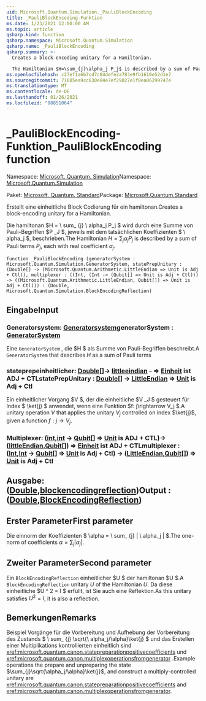 ```yaml
---
uid: Microsoft.Quantum.Simulation._PauliBlockEncoding
title: _PauliBlockEncoding-Funktion
ms.date: 1/23/2021 12:00:00 AM
ms.topic: article
qsharp.kind: function
qsharp.namespace: Microsoft.Quantum.Simulation
qsharp.name: _PauliBlockEncoding
qsharp.summary: >-
  Creates a block-encoding unitary for a Hamiltonian.

  The Hamiltonian $H=\sum_{j}\alpha_j P_j$ is described by a sum of Pauli terms $P_j$, each with real coefficient $\alpha_j$.
ms.openlocfilehash: c27ef1a6b7cd7c84defe2a783e9fb1610e52d1e7
ms.sourcegitcommit: 71605ea9cc630e84e7ef29027e1f0ea06299747e
ms.translationtype: MT
ms.contentlocale: de-DE
ms.lasthandoff: 01/26/2021
ms.locfileid: "98851064"
---
```

# <a name="_pauliblockencoding-function"></a><span data-ttu-id="8e586-102">_PauliBlockEncoding-Funktion</span><span class="sxs-lookup"><span data-stu-id="8e586-102">_PauliBlockEncoding function</span></span>

<span data-ttu-id="8e586-103">Namespace: [Microsoft. Quantum. Simulation](xref:Microsoft.Quantum.Simulation)</span><span class="sxs-lookup"><span data-stu-id="8e586-103">Namespace: [Microsoft.Quantum.Simulation](xref:Microsoft.Quantum.Simulation)</span></span>

<span data-ttu-id="8e586-104">Paket: [Microsoft. Quantum. Standard](https://nuget.org/packages/Microsoft.Quantum.Standard)</span><span class="sxs-lookup"><span data-stu-id="8e586-104">Package: [Microsoft.Quantum.Standard](https://nuget.org/packages/Microsoft.Quantum.Standard)</span></span>


<span data-ttu-id="8e586-105">Erstellt eine einheitliche Block Codierung für ein hamiltonan.</span><span class="sxs-lookup"><span data-stu-id="8e586-105">Creates a block-encoding unitary for a Hamiltonian.</span></span>

<span data-ttu-id="8e586-106">Die hamiltonan $H = \ sum_ {j} \ alpha_j P_j $ wird durch eine Summe von Pauli-Begriffen $P _J $, jeweils mit dem tatsächlichen Koeffizienten $ \ alpha_j $, beschrieben.</span><span class="sxs-lookup"><span data-stu-id="8e586-106">The Hamiltonian $H=\sum_{j}\alpha_j P_j$ is described by a sum of Pauli terms $P_j$, each with real coefficient $\alpha_j$.</span></span>

```qsharp
function _PauliBlockEncoding (generatorSystem : Microsoft.Quantum.Simulation.GeneratorSystem, statePrepUnitary : (Double[] -> (Microsoft.Quantum.Arithmetic.LittleEndian => Unit is Adj + Ctl)), multiplexer : ((Int, (Int -> (Qubit[] => Unit is Adj + Ctl))) -> ((Microsoft.Quantum.Arithmetic.LittleEndian, Qubit[]) => Unit is Adj + Ctl))) : (Double, Microsoft.Quantum.Simulation.BlockEncodingReflection)
```


## <a name="input"></a><span data-ttu-id="8e586-107">Eingabe</span><span class="sxs-lookup"><span data-stu-id="8e586-107">Input</span></span>

### <a name="generatorsystem--generatorsystem"></a><span data-ttu-id="8e586-108">Generatorsystem: [Generatorsystem](xref:Microsoft.Quantum.Simulation.GeneratorSystem)</span><span class="sxs-lookup"><span data-stu-id="8e586-108">generatorSystem : [GeneratorSystem](xref:Microsoft.Quantum.Simulation.GeneratorSystem)</span></span>

<span data-ttu-id="8e586-109">Eine `GeneratorSystem` , die $H $ als Summe von Pauli-Begriffen beschreibt.</span><span class="sxs-lookup"><span data-stu-id="8e586-109">A `GeneratorSystem` that describes $H$ as a sum of Pauli terms</span></span>


### <a name="stateprepunitary--double---littleendian--unit--is-adj--ctl"></a><span data-ttu-id="8e586-110">stateprepeinheitlicher: [Double](xref:microsoft.quantum.lang-ref.double)[]-> [littleeindian](xref:Microsoft.Quantum.Arithmetic.LittleEndian) - => [Einheit](xref:microsoft.quantum.lang-ref.unit)  ist ADJ + CTL</span><span class="sxs-lookup"><span data-stu-id="8e586-110">statePrepUnitary : [Double](xref:microsoft.quantum.lang-ref.double)[] -> [LittleEndian](xref:Microsoft.Quantum.Arithmetic.LittleEndian) => [Unit](xref:microsoft.quantum.lang-ref.unit)  is Adj + Ctl</span></span>

<span data-ttu-id="8e586-111">Ein einheitlicher Vorgang $V $, der die einheitliche $V _J $ gesteuert für Index $ \ket{j} $ anwendet, wenn eine Funktion $f: j\rightarrow V_j $.</span><span class="sxs-lookup"><span data-stu-id="8e586-111">A unitary operation $V$ that applies the unitary $V_j$ controlled on index $\ket{j}$, given a function $f: j\rightarrow V_j$.</span></span>


### <a name="multiplexer--intint---qubit--unit--is-adj--ctl---littleendianqubit--unit--is-adj--ctl"></a><span data-ttu-id="8e586-112">Multiplexer: ([int](xref:microsoft.quantum.lang-ref.int),[int](xref:microsoft.quantum.lang-ref.int) -> [Qubit](xref:microsoft.quantum.lang-ref.qubit)[] => [Unit](xref:microsoft.quantum.lang-ref.unit)  is ADJ + CTL)-> ([littleEndian](xref:Microsoft.Quantum.Arithmetic.LittleEndian),[Qubit](xref:microsoft.quantum.lang-ref.qubit)[]) => [Einheit](xref:microsoft.quantum.lang-ref.unit)  ist ADJ + CTL</span><span class="sxs-lookup"><span data-stu-id="8e586-112">multiplexer : ([Int](xref:microsoft.quantum.lang-ref.int),[Int](xref:microsoft.quantum.lang-ref.int) -> [Qubit](xref:microsoft.quantum.lang-ref.qubit)[] => [Unit](xref:microsoft.quantum.lang-ref.unit)  is Adj + Ctl) -> ([LittleEndian](xref:Microsoft.Quantum.Arithmetic.LittleEndian),[Qubit](xref:microsoft.quantum.lang-ref.qubit)[]) => [Unit](xref:microsoft.quantum.lang-ref.unit)  is Adj + Ctl</span></span>





## <a name="output--doubleblockencodingreflection"></a><span data-ttu-id="8e586-113">Ausgabe: ([Double](xref:microsoft.quantum.lang-ref.double),[blockencodingreflection](xref:Microsoft.Quantum.Simulation.BlockEncodingReflection))</span><span class="sxs-lookup"><span data-stu-id="8e586-113">Output : ([Double](xref:microsoft.quantum.lang-ref.double),[BlockEncodingReflection](xref:Microsoft.Quantum.Simulation.BlockEncodingReflection))</span></span>

## <a name="first-parameter"></a><span data-ttu-id="8e586-114">Erster Parameter</span><span class="sxs-lookup"><span data-stu-id="8e586-114">First parameter</span></span>

<span data-ttu-id="8e586-115">Die einnorm der Koeffizienten $ \alpha = \ sum_ {j} | \ alpha_j | $.</span><span class="sxs-lookup"><span data-stu-id="8e586-115">The one-norm of coefficients $\alpha=\sum_{j}|\alpha_j|$.</span></span>

## <a name="second-parameter"></a><span data-ttu-id="8e586-116">Zweiter Parameter</span><span class="sxs-lookup"><span data-stu-id="8e586-116">Second parameter</span></span>

<span data-ttu-id="8e586-117">Ein `BlockEncodingReflection` einheitlicher $U $ der hamiltonan $U $.</span><span class="sxs-lookup"><span data-stu-id="8e586-117">A `BlockEncodingReflection` unitary $U$ of the Hamiltonian $U$.</span></span> <span data-ttu-id="8e586-118">Da diese einheitliche $U ^ 2 = I $ erfüllt, ist Sie auch eine Reflektion.</span><span class="sxs-lookup"><span data-stu-id="8e586-118">As this unitary satisfies $U^2 = I$, it is also a reflection.</span></span>

## <a name="remarks"></a><span data-ttu-id="8e586-119">Bemerkungen</span><span class="sxs-lookup"><span data-stu-id="8e586-119">Remarks</span></span>

<span data-ttu-id="8e586-120">Beispiel Vorgänge für die Vorbereitung und Aufhebung der Vorbereitung des Zustands $ \ sum_ {j} \sqrt{\ alpha_j/\alpha}\ket{j} $ und das Erstellen einer Multiplikations kontrollierten einheitlich sind <xref:microsoft.quantum.canon.statepreparationpositivecoefficients> und <xref:microsoft.quantum.canon.multiplexoperationsfromgenerator> .</span><span class="sxs-lookup"><span data-stu-id="8e586-120">Example operations the prepare and unpreparing the state $\sum_{j}\sqrt{\alpha_j/\alpha}\ket{j}$, and construct a multiply-controlled unitary are <xref:microsoft.quantum.canon.statepreparationpositivecoefficients> and <xref:microsoft.quantum.canon.multiplexoperationsfromgenerator>.</span></span>